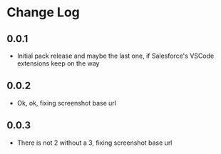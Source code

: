 # Change Log

## 0.0.1

-   Initial pack release and maybe the last one, if Salesforce's VSCode extensions keep on the way

## 0.0.2

-   Ok, ok, fixing screenshot base url

## 0.0.3

-   There is not 2 without a 3, fixing screenshot base url

